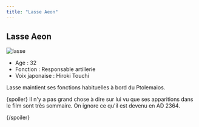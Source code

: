 ```yaml
---
title: "Lasse Aeon"
---
```


Lasse Aeon
----------

![lasse](/images/stories/saga/gundam00film/persos/celestialbeing/lasse.jpg)
- Age : 32  
- Fonction : Responsable artillerie  
- Voix japonaise : Hiroki Touchi


Lasse maintient ses fonctions habituelles à bord du Ptolemaios.


{spoiler}
Il n'y a pas grand chose à dire sur lui vu que ses apparitions dans le film sont très sommaire. On ignore ce qu'il est devenu en AD 2364.


{/spoiler}